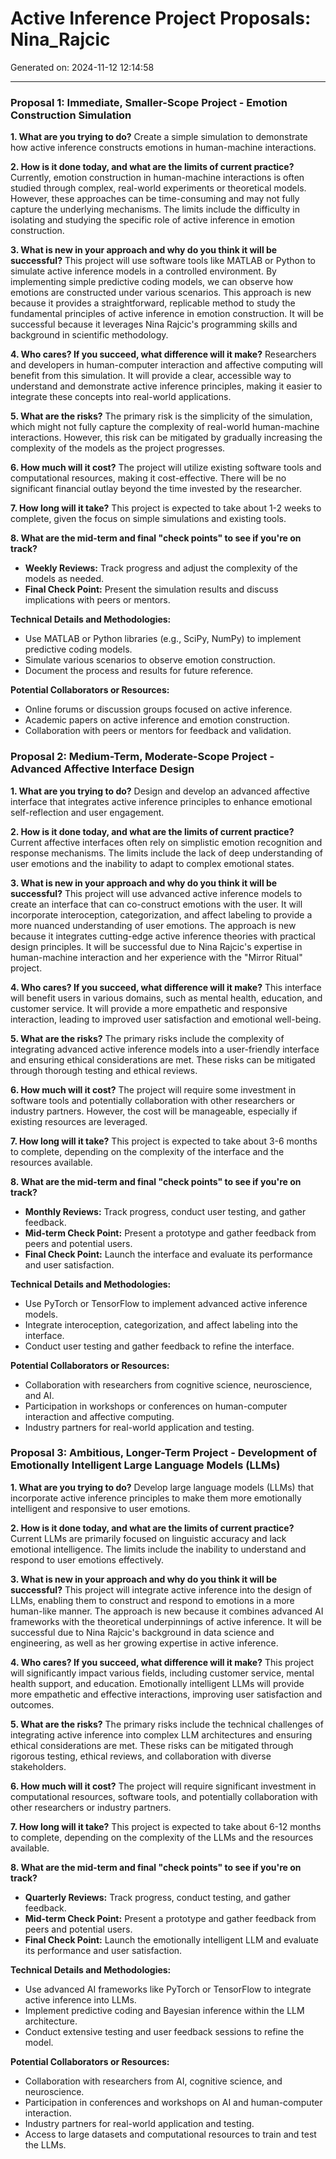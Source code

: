 # Active Inference Project Proposals: Nina_Rajcic

Generated on: 2024-11-12 12:14:58

---

### Proposal 1: Immediate, Smaller-Scope Project - Emotion Construction Simulation

**1. What are you trying to do?**
Create a simple simulation to demonstrate how active inference constructs emotions in human-machine interactions.

**2. How is it done today, and what are the limits of current practice?**
Currently, emotion construction in human-machine interactions is often studied through complex, real-world experiments or theoretical models. However, these approaches can be time-consuming and may not fully capture the underlying mechanisms. The limits include the difficulty in isolating and studying the specific role of active inference in emotion construction.

**3. What is new in your approach and why do you think it will be successful?**
This project will use software tools like MATLAB or Python to simulate active inference models in a controlled environment. By implementing simple predictive coding models, we can observe how emotions are constructed under various scenarios. This approach is new because it provides a straightforward, replicable method to study the fundamental principles of active inference in emotion construction. It will be successful because it leverages Nina Rajcic's programming skills and background in scientific methodology.

**4. Who cares? If you succeed, what difference will it make?**
Researchers and developers in human-computer interaction and affective computing will benefit from this simulation. It will provide a clear, accessible way to understand and demonstrate active inference principles, making it easier to integrate these concepts into real-world applications.

**5. What are the risks?**
The primary risk is the simplicity of the simulation, which might not fully capture the complexity of real-world human-machine interactions. However, this risk can be mitigated by gradually increasing the complexity of the models as the project progresses.

**6. How much will it cost?**
The project will utilize existing software tools and computational resources, making it cost-effective. There will be no significant financial outlay beyond the time invested by the researcher.

**7. How long will it take?**
This project is expected to take about 1-2 weeks to complete, given the focus on simple simulations and existing tools.

**8. What are the mid-term and final "check points" to see if you're on track?**
- **Weekly Reviews:** Track progress and adjust the complexity of the models as needed.
- **Final Check Point:** Present the simulation results and discuss implications with peers or mentors.

**Technical Details and Methodologies:**
- Use MATLAB or Python libraries (e.g., SciPy, NumPy) to implement predictive coding models.
- Simulate various scenarios to observe emotion construction.
- Document the process and results for future reference.

**Potential Collaborators or Resources:**
- Online forums or discussion groups focused on active inference.
- Academic papers on active inference and emotion construction.
- Collaboration with peers or mentors for feedback and validation.

### Proposal 2: Medium-Term, Moderate-Scope Project - Advanced Affective Interface Design

**1. What are you trying to do?**
Design and develop an advanced affective interface that integrates active inference principles to enhance emotional self-reflection and user engagement.

**2. How is it done today, and what are the limits of current practice?**
Current affective interfaces often rely on simplistic emotion recognition and response mechanisms. The limits include the lack of deep understanding of user emotions and the inability to adapt to complex emotional states.

**3. What is new in your approach and why do you think it will be successful?**
This project will use advanced active inference models to create an interface that can co-construct emotions with the user. It will incorporate interoception, categorization, and affect labeling to provide a more nuanced understanding of user emotions. The approach is new because it integrates cutting-edge active inference theories with practical design principles. It will be successful due to Nina Rajcic's expertise in human-machine interaction and her experience with the "Mirror Ritual" project.

**4. Who cares? If you succeed, what difference will it make?**
This interface will benefit users in various domains, such as mental health, education, and customer service. It will provide a more empathetic and responsive interaction, leading to improved user satisfaction and emotional well-being.

**5. What are the risks?**
The primary risks include the complexity of integrating advanced active inference models into a user-friendly interface and ensuring ethical considerations are met. These risks can be mitigated through thorough testing and ethical reviews.

**6. How much will it cost?**
The project will require some investment in software tools and potentially collaboration with other researchers or industry partners. However, the cost will be manageable, especially if existing resources are leveraged.

**7. How long will it take?**
This project is expected to take about 3-6 months to complete, depending on the complexity of the interface and the resources available.

**8. What are the mid-term and final "check points" to see if you're on track?**
- **Monthly Reviews:** Track progress, conduct user testing, and gather feedback.
- **Mid-term Check Point:** Present a prototype and gather feedback from peers and potential users.
- **Final Check Point:** Launch the interface and evaluate its performance and user satisfaction.

**Technical Details and Methodologies:**
- Use PyTorch or TensorFlow to implement advanced active inference models.
- Integrate interoception, categorization, and affect labeling into the interface.
- Conduct user testing and gather feedback to refine the interface.

**Potential Collaborators or Resources:**
- Collaboration with researchers from cognitive science, neuroscience, and AI.
- Participation in workshops or conferences on human-computer interaction and affective computing.
- Industry partners for real-world application and testing.

### Proposal 3: Ambitious, Longer-Term Project - Development of Emotionally Intelligent Large Language Models (LLMs)

**1. What are you trying to do?**
Develop large language models (LLMs) that incorporate active inference principles to make them more emotionally intelligent and responsive to user emotions.

**2. How is it done today, and what are the limits of current practice?**
Current LLMs are primarily focused on linguistic accuracy and lack emotional intelligence. The limits include the inability to understand and respond to user emotions effectively.

**3. What is new in your approach and why do you think it will be successful?**
This project will integrate active inference into the design of LLMs, enabling them to construct and respond to emotions in a more human-like manner. The approach is new because it combines advanced AI frameworks with the theoretical underpinnings of active inference. It will be successful due to Nina Rajcic's background in data science and engineering, as well as her growing expertise in active inference.

**4. Who cares? If you succeed, what difference will it make?**
This project will significantly impact various fields, including customer service, mental health support, and education. Emotionally intelligent LLMs will provide more empathetic and effective interactions, improving user satisfaction and outcomes.

**5. What are the risks?**
The primary risks include the technical challenges of integrating active inference into complex LLM architectures and ensuring ethical considerations are met. These risks can be mitigated through rigorous testing, ethical reviews, and collaboration with diverse stakeholders.

**6. How much will it cost?**
The project will require significant investment in computational resources, software tools, and potentially collaboration with other researchers or industry partners.

**7. How long will it take?**
This project is expected to take about 6-12 months to complete, depending on the complexity of the LLMs and the resources available.

**8. What are the mid-term and final "check points" to see if you're on track?**
- **Quarterly Reviews:** Track progress, conduct testing, and gather feedback.
- **Mid-term Check Point:** Present a prototype and gather feedback from peers and potential users.
- **Final Check Point:** Launch the emotionally intelligent LLM and evaluate its performance and user satisfaction.

**Technical Details and Methodologies:**
- Use advanced AI frameworks like PyTorch or TensorFlow to integrate active inference into LLMs.
- Implement predictive coding and Bayesian inference within the LLM architecture.
- Conduct extensive testing and user feedback sessions to refine the model.

**Potential Collaborators or Resources:**
- Collaboration with researchers from AI, cognitive science, and neuroscience.
- Participation in conferences and workshops on AI and human-computer interaction.
- Industry partners for real-world application and testing.
- Access to large datasets and computational resources to train and test the LLMs.
